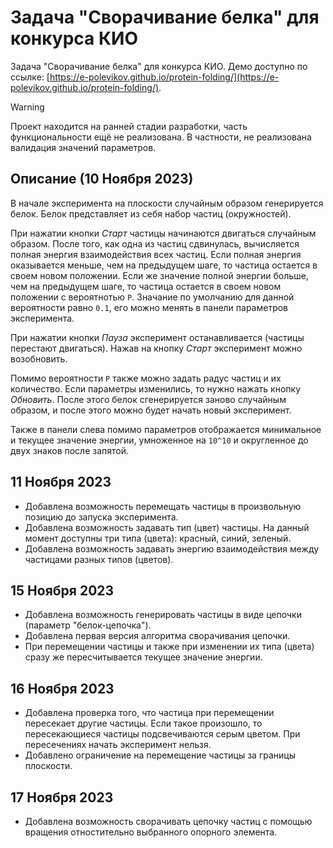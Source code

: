 # Задача "Сворачивание белка" для конкурса КИО

Задача "Сворачивание белка" для конкурса КИО. Демо доступно по ссылке: [https://e-polevikov.github.io/protein-folding/](https://e-polevikov.github.io/protein-folding/).

> [!WARNING]  
> Проект находится на ранней стадии разработки, часть функциональности ещё не реализована. В частности, не реализована валидация значений параметров.

## Описание (10 Ноября 2023)

В начале эксперимента на плоскости случайным образом генерируется белок. Белок представляет из себя набор частиц (окружностей). 

При нажатии кнопки _Старт_ частицы начинаются двигаться случайным образом. После того, как одна из частиц сдвинулась, вычисляется полная энергия взаимодействия всех частиц. Если полная энергия оказывается меньше, чем на предыдущем шаге, то частица остается в своем новом положении. Если же значение полной энергии больше, чем на предыдущем шаге, то частица остается в своем новом положении с вероятнотью `P`. Значание по умолчанию для данной вероятности равно `0.1`, его можно менять в панели параметров эксперимента.

При нажатии кнопки _Пауза_ эксперимент останавливается (частицы перестают двигаться). Нажав на кнопку _Старт_ эксперимент можно возобновить.

Помимо вероятности `P` также можно задать радус частиц и их количество. Если параметры изменились, то нужно нажать кнопку _Обновить_. После этого белок сгенерируется заново случайным образом, и после этого можно будет начать новый эксперимент.

Также в панели слева помимо параметров отображается минимальное и текущее значение энергии, умноженное на `10^10` и округленное до двух знаков после запятой.

## 11 Ноября 2023

- Добавлена возможность перемещать частицы в произвольную позицию до запуска эксперимента.
- Добавлена возможность задавать тип (цвет) частицы. На данный момент доступны три типа (цвета): красный, синий, зеленый.
- Добавлена возможность задавать энергию взаимодействия между частицами разных типов (цветов).

## 15 Ноября 2023

- Добавлена возможность генерировать частицы в виде цепочки (параметр "белок-цепочка").
- Добавлена первая версия алгоритма сворачивания цепочки.
- При перемещении частицы и также при изменении их типа (цвета) сразу же пересчитывается текущее значение энергии.

## 16 Ноября 2023

- Добавлена проверка того, что частица при перемещении пересекает другие частицы. Если такое произошло, то пересекающиеся частицы подсвечиваются серым цветом. При пересечениях начать эксперимент нельзя.
- Добавлено ограничение на перемещение частицы за границы плоскости.

## 17 Ноября 2023

- Добавлена возможность сворачивать цепочку частиц с помощью вращения отностительно выбранного опорного элемента.
